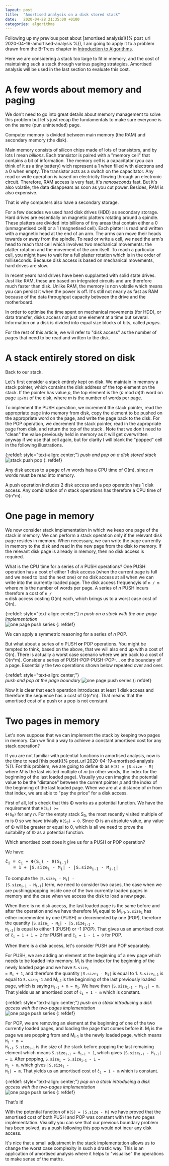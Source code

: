 ```yaml
---
layout: post
title:  "Amortised analysis on a disk stored stack"
date:   2020-04-28 21:35:00 +0100
categories: algorithms
---
```


Following up my previous post about [amortised analysis]({% post_url 2020-04-19-amortised-analysis %}), I am going to apply it to a problem drawn from the B-Trees chapter in [Introduction to Algorithms](https://en.wikipedia.org/wiki/Introduction_to_Algorithms).

Here we are considering a stack too large to fit in memory, and the cost of maintaining suck a stack through various paging strategies. Amortised analysis will be used in the last section to evaluate this cost.

# A few words about memory and paging

We don't need to go into great details about memory management to solve this problem but let's just recap the fundamentals to make sure everyone is on the same (pun unintended) page.

Computer memory is divided between main memory (the RAM) and secondary memory (the disk).

Main memory consists of silicon chips made of lots of transistors, and by lots I mean *billions*. Each transistor is paired with a "memory cell" that contains a bit of information. The memory cell is a capacitator (you can think of it as a tiny battery) wich represent a 1 when filled with electrons and a 0 when empty. The transistor acts as a switch on the capacitator. Any read or write operation is based on electricity flowing through an electronic circuit. Therefore, RAM access is very fast, it's *nanoseconds* fast. But it's also volatile, the data disappears as soon as you cut power. Besides, RAM is also expensive. 

That is why computers also have a secondary storage.

For a few decades we used hard disk drives (HDD) as secondary storage. Hard drives are essentially on magnetic platters rotating around a spindle. These platters are divided into billions of tiny areas that contain either a 0 (unmagnetised cell) or a 1 (magnetised cell). Each platter is read and written with a magnetic head at the end of an arm. The arms can move their heads towards or away from the spindle. To read or write a cell, we need the arm's head to reach that cell which involves two mechanical movements: the platter rotation and the movement of the arm itself. To reach a particular cell, you might have to wait for a full platter rotation which is in the order of milliseconds. Because disk access is based on mechanical movements, hard drives are slow.

In recent years hard drives have been supplanted with solid state drives. Just like RAM, these are based on integrated circuits and are therefore much faster than disk. Unlike RAM, the memory is non volatile which means you can persist it when the power is off. It's still not nearly as fast as RAM because of the data throughput capacity between the drive and the motherboard.

In order to optimise the time spent on mechanical movements (for HDD), or data transfer, disks access not just one element at a time but several. Information on a disk is divided into equal size blocks of bits, called *pages*.

For the rest of this article, we will refer to "disk access" as the number of pages that need to be read and written to the disk.


# A stack entirely stored on disk

Back to our stack.

Let's first consider a stack entirely kept on disk. We maintain in memory a stack pointer, which contains the disk address of the top element on the stack. If the pointer has value *p*, the top element is the (*p* mod *m*)th word on page <code>⌊p/m⌋</code> of the disk, where *m* is the number of words per page.

To implement the PUSH operation, we increment the stack pointer, read the appropriate page into memory from disk, copy the element to be pushed on the appropriate word on the page, and write the page back to the disk. For the POP operation, we decrement the stack pointer, read in the appropriate page from disk, and return the top of the stack . Note that we don't need to "clean" the value previously held in memory as it will get overwritten anyway if we use that cell again, but for clarity I will blank the "popped" cell in the following illustrations.

{:refdef: style="text-align: center;"}
*push and pop on a disk stored stack*
<br/>
![stack push pop](/img/stack-push-pop.png)
{: refdef}


Any disk access to a page of *m* words has a CPU time of O(m), since *m* words must be read into memory.

A push operation includes 2 disk access and a pop operation has 1 disk access. Any combination of *n* stack operations has therefore a CPU time of O(n*m). 

# One page in memory

We now consider stack implementation in which we keep one page of the stack in memory. We can perform a stack operation only if the relevant disk page resides in memory. When necessary, we can write the page currently in memory to the disk and read in the new page from the disk to memory. If the relevant disk page is already in memory, then no disk access is required.

What is the CPU time for a series of *n* PUSH operations? One PUSH operation has a cost of either 1 disk access (when the current page is full and we need to load the next one) or no disk access at all when we can write into the currently loaded page. The disk access frequencyis of <code>n / m</code> where *m* is the number of words per page. A series of *n* PUSH incurs therefore a cost of <code>n / m</code> disk access costing O(m) each, which brings us to a worst case cost of O(n).

{:refdef: style="text-align: center;"}
*n push on a stack with the one-page implementation*
<br/>
![one page push series](/img/one-page-n-push.png)
{: refdef}

We can apply a symmetric reasoning for a series of *n* POP.

But what about a series of *n* PUSH **or** POP operations. You might be tempted to think, based on the above, that we will also end up with a cost of O(n). There is actually a worst case scenario where we are back to a cost of O(n*m). Consider a series of PUSH-POP-PUSH-POP-... on the boundary of a page. Essentially the two operations shown below repeated over and over. 

{:refdef: style="text-align: center;"}
<br/>
*push and pop at the page boundary*
![one page push series](/img/one-page-push-pop.png)
{: refdef}

Now it is clear that each operation introduces at least 1 disk access and therefore the sequence has a cost of O(n*m). That means that the amortised cost of a push or a pop is not constant.

# Two pages in memory

Let's now suppose that we can implement the stack by keeping two pages in memory. Can we find a way to achieve a constant amortised cost for any stack operation?

If you are not familiar with potential functions in amortised analysis, now is the time to read [this post]({% post_url 2020-04-19-amortised-analysis %}). For this problem, we are going to define Φ as <code>Φ(S) = |S.size - M|</code> where *M* is the last visited multiple of *m* (in other words, the index for the beginning of the last loaded page). Visually you can imagine the potential value to be the "distance" between the current pointer *p* and the index of the beginning of the last loaded page. When we are at a distance of *m* from that index, we are able to "pay the price" for a disk access.

First of all, let's check that this Φ works as a potential function. We have the requirement that <code>Φ(S<sub>n</sub>) >= Φ(S<sub>0</sub>)</code> for any *n*. For the empty stack S<sub>0</sub>, the most recently visited multiple of m is 0 so we have trivially <code>Φ(S<sub>0</sub>) = 0</code>. Since Φ is an absolute value, any value of Φ will be greater or equal to 0, which is all we need to prove the suitability of Φ as a potential function.

Which amortised cost does it give us for a PUSH or POP operation?

We have:
<pre>ĉ<sub>i</sub> = c<sub>i</sub> + Φ(S<sub>i</sub>) - Φ(S<sub>i-1</sub>)
   = 1 + |S.size<sub>i</sub> - M<sub>i</sub>| - |S.size<sub>i-1</sub> - M<sub>i-1</sub>|
</pre>

To compute the <code>|S.size<sub>i</sub> - M<sub>i</sub>| - |S.size<sub>i-1</sub> - M<sub>i-1</sub>|</code> term, we need to consider two cases, the case when we are pushing/popping inside one of the two currently loaded pages in memory and the case when we access the disk to load a new page.

When there is no disk access, the last loaded page is the same before and after the operation and we have therefore M<sub>i</sub> equal to M<sub>i-1</sub>. <code>S.size<sub>i</sub></code> has either incremented by one (PUSH) or decremented by one (POP), therefore the quantity <code>|S.size<sub>i</sub> - M<sub>i</sub>| - |S.size<sub>i-1</sub> - M<sub>i-1</sub>|</code> is equal to either 1 (PUSH) or -1 (POP). That gives us an amortised cost of <code>ĉ<sub>i</sub> = 1 + 1 = 2</code> for PUSH and <code>ĉ<sub>i</sub> = 1 - 1 = 0</code> for POP.

When there is a disk access, let's consider PUSH and POP separately.

For PUSH, we are adding an element at the beginning of a new page which needs to be loaded into memory. M<sub>i</sub> is the index for the beginning of the newly loaded page and we have <code>S.size<sub>i</sub> = M<sub>i</sub> + 1</code>, and therefore the quantity <code>|S.size<sub>i</sub> - M<sub>i</sub>|</code> is equal to 1. <code>S.size<sub>i-1</sub></code> is equal to <code>S.size<sub>i</sub>-1</code> and M<sub>i-1</sub> is the beginning of the last previously loaded page, which is saying <code>M<sub>i-1</sub> + m = M<sub>i</sub></code>. We have then <code>|S.size<sub>i-1</sub> - M<sub>i-1</sub>| = m</code>. That yields us an amortised cost of <code>ĉ<sub>i</sub> = 1 - m</code> which is constant.

{:refdef: style="text-align: center;"}
*push on a stack introducing a disk access with the two-pages implementation*
<br/>
![one page push series](/img/two-pages-push.png)
{: refdef}

For POP, we are removing an element at the beginning of one of the two currently loaded pages, and loading the page that comes before it. M<sub>i</sub> is the page we are popping from and M<sub>i-1</sub> is the newly loaded page, which means <code> M<sub>i</sub> + m = M<sub>i-1</sub></code>. <code>S.size<sub>i-1</sub></code> is the size of the stack before popping the last remaining element which means <code>S.size<sub>i-1</sub> = M<sub>i-1</sub> + 1</code>, which gives <code>|S.size<sub>i-1</sub> - M<sub>i-1</sub>| = 1</code>. After popping, <code>S.size<sub>i</sub> = S.size<sub>i-1</sub> - 1 = M<sub>i</sub> + m</code>, which gives <code>|S.size<sub>i</sub> - M<sub>i</sub>| = m</code>. That yields us an amortised cost of <code>ĉ<sub>i</sub> = 1 + m</code> which is constant.

{:refdef: style="text-align: center;"}
*pop on a stack introducing a disk access with the two-pages implementation*
<br/>
![one page push series](/img/two-pages-pop.png)
{: refdef}

That's it!

With the potential function of <code>Φ(S) = |S.size - M|</code> we have proved that the amortised cost of both PUSH and POP was constant with the two pages implementation. Visually you can see that our previous boundary problem has been solved, as a push following this pop would not incur any disk access.

It's nice that a small adjustment in the stack implementation allows us to change the worst case complexity in such a drastic way. This is an application of amortised analysis where it helps to "visualise" the operations to make sense of the maths.